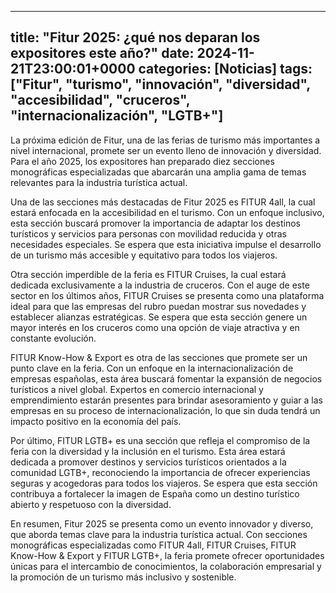 
---
title: "Fitur 2025: ¿qué nos deparan los expositores este año?"
date: 2024-11-21T23:00:01+0000
categories: [Noticias]
tags: ["Fitur", "turismo", "innovación", "diversidad", "accesibilidad", "cruceros", "internacionalización", "LGTB+"]
---

La próxima edición de Fitur, una de las ferias de turismo más importantes a nivel internacional, promete ser un evento lleno de innovación y diversidad. Para el año 2025, los expositores han preparado diez secciones monográficas especializadas que abarcarán una amplia gama de temas relevantes para la industria turística actual.

Una de las secciones más destacadas de Fitur 2025 es FITUR 4all, la cual estará enfocada en la accesibilidad en el turismo. Con un enfoque inclusivo, esta sección buscará promover la importancia de adaptar los destinos turísticos y servicios para personas con movilidad reducida y otras necesidades especiales. Se espera que esta iniciativa impulse el desarrollo de un turismo más accesible y equitativo para todos los viajeros.

Otra sección imperdible de la feria es FITUR Cruises, la cual estará dedicada exclusivamente a la industria de cruceros. Con el auge de este sector en los últimos años, FITUR Cruises se presenta como una plataforma ideal para que las empresas del rubro puedan mostrar sus novedades y establecer alianzas estratégicas. Se espera que esta sección genere un mayor interés en los cruceros como una opción de viaje atractiva y en constante evolución.

FITUR Know-How & Export es otra de las secciones que promete ser un punto clave en la feria. Con un enfoque en la internacionalización de empresas españolas, esta área buscará fomentar la expansión de negocios turísticos a nivel global. Expertos en comercio internacional y emprendimiento estarán presentes para brindar asesoramiento y guiar a las empresas en su proceso de internacionalización, lo que sin duda tendrá un impacto positivo en la economía del país.

Por último, FITUR LGTB+ es una sección que refleja el compromiso de la feria con la diversidad y la inclusión en el turismo. Esta área estará dedicada a promover destinos y servicios turísticos orientados a la comunidad LGTB+, reconociendo la importancia de ofrecer experiencias seguras y acogedoras para todos los viajeros. Se espera que esta sección contribuya a fortalecer la imagen de España como un destino turístico abierto y respetuoso con la diversidad.

En resumen, Fitur 2025 se presenta como un evento innovador y diverso, que aborda temas clave para la industria turística actual. Con secciones monográficas especializadas como FITUR 4all, FITUR Cruises, FITUR Know-How & Export y FITUR LGTB+, la feria promete ofrecer oportunidades únicas para el intercambio de conocimientos, la colaboración empresarial y la promoción de un turismo más inclusivo y sostenible.
    